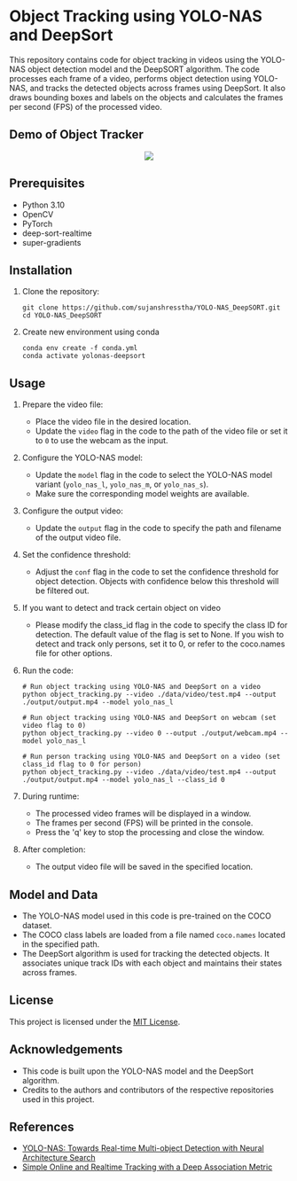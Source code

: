 # Object Tracking using YOLO-NAS and DeepSort

This repository contains code for object tracking in videos using the YOLO-NAS object detection model and the DeepSORT algorithm. The code processes each frame of a video, performs object detection using YOLO-NAS, and tracks the detected objects across frames using DeepSort. It also draws bounding boxes and labels on the objects and calculates the frames per second (FPS) of the processed video.

## Demo of Object Tracker
<p align="center"><img src="data/helpers/demo.gif"\></p>

## Prerequisites
- Python 3.10
- OpenCV
- PyTorch
- deep-sort-realtime
- super-gradients

## Installation
1. Clone the repository:
   ```
   git clone https://github.com/sujanshresstha/YOLO-NAS_DeepSORT.git
   cd YOLO-NAS_DeepSORT
   ```
   
2. Create new environment using conda
   ```
   conda env create -f conda.yml
   conda activate yolonas-deepsort
   ```


## Usage
1. Prepare the video file:
   - Place the video file in the desired location.
   - Update the `video` flag in the code to the path of the video file or set it to `0` to use the webcam as the input.
2. Configure the YOLO-NAS model:
   - Update the `model` flag in the code to select the YOLO-NAS model variant (`yolo_nas_l`, `yolo_nas_m`, or `yolo_nas_s`).
   - Make sure the corresponding model weights are available.
3. Configure the output video:
   - Update the `output` flag in the code to specify the path and filename of the output video file.
4. Set the confidence threshold:
   - Adjust the `conf` flag in the code to set the confidence threshold for object detection. Objects with confidence below this threshold will be filtered out.
5. If you want to detect and track certain object on video 
   - Please modify the class_id flag in the code to specify the class ID for detection. The default value of the flag is set to None. If you wish to detect and track only persons, set it to 0, or refer to the coco.names file for other options.

6. Run the code:
   ```
   # Run object tracking using YOLO-NAS and DeepSort on a video
   python object_tracking.py --video ./data/video/test.mp4 --output ./output/output.mp4 --model yolo_nas_l

   # Run object tracking using YOLO-NAS and DeepSort on webcam (set video flag to 0)
   python object_tracking.py --video 0 --output ./output/webcam.mp4 --model yolo_nas_l

   # Run person tracking using YOLO-NAS and DeepSort on a video (set class_id flag to 0 for person)
   python object_tracking.py --video ./data/video/test.mp4 --output ./output/output.mp4 --model yolo_nas_l --class_id 0
   ```
   
7. During runtime:
   - The processed video frames will be displayed in a window.
   - The frames per second (FPS) will be printed in the console.
   - Press the 'q' key to stop the processing and close the window.
8. After completion:
   - The output video file will be saved in the specified location.

## Model and Data
- The YOLO-NAS model used in this code is pre-trained on the COCO dataset.
- The COCO class labels are loaded from a file named `coco.names` located in the specified path.
- The DeepSort algorithm is used for tracking the detected objects. It associates unique track IDs with each object and maintains their states across frames.

## License
This project is licensed under the [MIT License](LICENSE).

## Acknowledgements
- This code is built upon the YOLO-NAS model and the DeepSort algorithm.
- Credits to the authors and contributors of the respective repositories used in this project.

## References
- [YOLO-NAS: Towards Real-time Multi-object Detection with Neural Architecture Search](https://github.com/Deci-AI/super-gradients/blob/master/YOLONAS.md)
- [Simple Online and Realtime Tracking with a Deep Association Metric](https://arxiv.org/abs/1703.07402)
